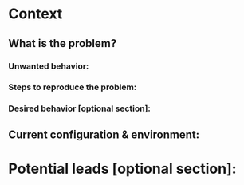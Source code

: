 # Context 

## What is the problem? 

### Unwanted behavior:

### Steps to reproduce the problem:

### Desired behavior [optional section]:

## Current configuration & environment: 

# Potential leads [optional section]:







